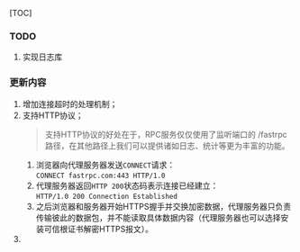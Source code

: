 [TOC]

### TODO
1. 实现日志库

### 更新内容
1. 增加连接超时的处理机制；
2. 支持HTTP协议；
    > 支持HTTP协议的好处在于，RPC服务仅仅使用了监听端口的 /fastrpc 路径，在其他路径上我们可以提供诸如日志、统计等更为丰富的功能。
    1. 浏览器向代理服务器发送`CONNECT`请求：  
       `CONNECT fastrpc.com:443 HTTP/1.0`
    2. 代理服务器返回`HTTP 200`状态码表示连接已经建立：  
       `HTTP/1.0 200 Connection Established`
    3. 之后浏览器和服务器开始HTTPS握手并交换加密数据，代理服务器只负责传输彼此的数据包，并不能读取具体数据内容（代理服务器也可以选择安装可信根证书解密HTTPS报文）。 
3. 